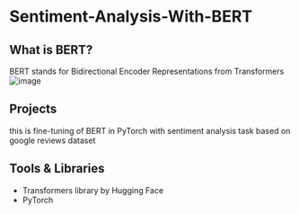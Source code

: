 # Sentiment-Analysis-With-BERT
## What is BERT?
BERT stands for Bidirectional Encoder Representations from Transformers
![image](https://user-images.githubusercontent.com/81481676/194920937-23194a40-deba-4cdc-9b83-f0d66f7b2e91.png)


## Projects 
this is fine-tuning of BERT in PyTorch with sentiment analysis task based on google reviews dataset

## Tools & Libraries
* Transformers library by Hugging Face
* PyTorch
